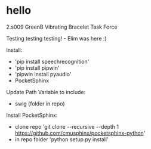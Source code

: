 # hello
2.s009 GreenB Vibrating Bracelet Task Force

Testing testing testing! - Elim was here :)

Install:
 - 'pip install speechrecognition'
 - 'pip install pipwin'
 - 'pipwin install pyaudio'
 - PocketSphinx

 Update Path Variable to include:
  - swig (folder in repo)

Install PocketSphinx:
 - clone repo 'git clone --recursive --depth 1 https://github.com/cmusphinx/pocketsphinx-python'
 - in repo folder 'python setup.py install'